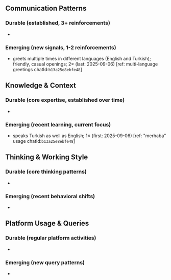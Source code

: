 ## Communication Patterns
### Durable (established, 3+ reinforcements)
-  

### Emerging (new signals, 1-2 reinforcements)
- greets multiple times in different languages (English and Turkish); friendly, casual openings; 2× (last: 2025-09-06) [ref: multi-language greetings chatId:`b13a25e8ebfe48`]

## Knowledge & Context
### Durable (core expertise, established over time)
-  

### Emerging (recent learning, current focus)
- speaks Turkish as well as English; 1× (first: 2025-09-06) [ref: "merhaba" usage chatId:`b13a25e8ebfe48`]

## Thinking & Working Style
### Durable (core thinking patterns)
-  

### Emerging (recent behavioral shifts)
-  

## Platform Usage & Queries
### Durable (regular platform activities)
-  

### Emerging (new query patterns)
-  
